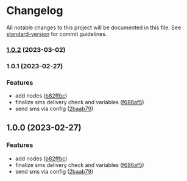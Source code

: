 # Changelog

All notable changes to this project will be documented in this file. See [standard-version](https://github.com/conventional-changelog/standard-version) for commit guidelines.

### [1.0.2](https://github.com/tyntec/node-red-contrib-tyntec/compare/v1.0.1...v1.0.2) (2023-03-02)

### 1.0.1 (2023-02-27)


### Features

*  add nodes ([b82ffbc](https://github.com/tyntec/node-red-contrib-tyntec/commit/b82ffbc1baa974dc6e658b02e58032ed4db7410e))
* finalize sms delivery check and variables ([f686af5](https://github.com/tyntec/node-red-contrib-tyntec/commit/f686af5b3cd72d35aeee079f5ba9a7fd2edd48a6))
* send sms via config ([2baab79](https://github.com/tyntec/node-red-contrib-tyntec/commit/2baab79f425e68d7b1be507910a5a32ce4f145e2))

## 1.0.0 (2023-02-27)


### Features

*  add nodes ([b82ffbc](https://github.com/tyntec/node-red-contrib-tyntec/commit/b82ffbc1baa974dc6e658b02e58032ed4db7410e))
* finalize sms delivery check and variables ([f686af5](https://github.com/tyntec/node-red-contrib-tyntec/commit/f686af5b3cd72d35aeee079f5ba9a7fd2edd48a6))
* send sms via config ([2baab79](https://github.com/tyntec/node-red-contrib-tyntec/commit/2baab79f425e68d7b1be507910a5a32ce4f145e2))
